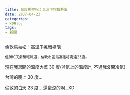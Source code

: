 ```yaml
---
title: 倫敦馬拉松：高溫下挑戰極限
date: 2007-04-23
categories:
- KDBlog
tags:
- 新聞
---
```

倫敦馬拉松：高溫下挑戰極限



`但BBC天氣預報報道，倫敦市區最高溫將高達23度。`

現在我房間的溫度大概 30 度(冷氣上的溫度計, 不過我沒開冷氣)

台灣的晚上 30 度...

倫敦的白天 23 度....還蠻涼的啊...XD

